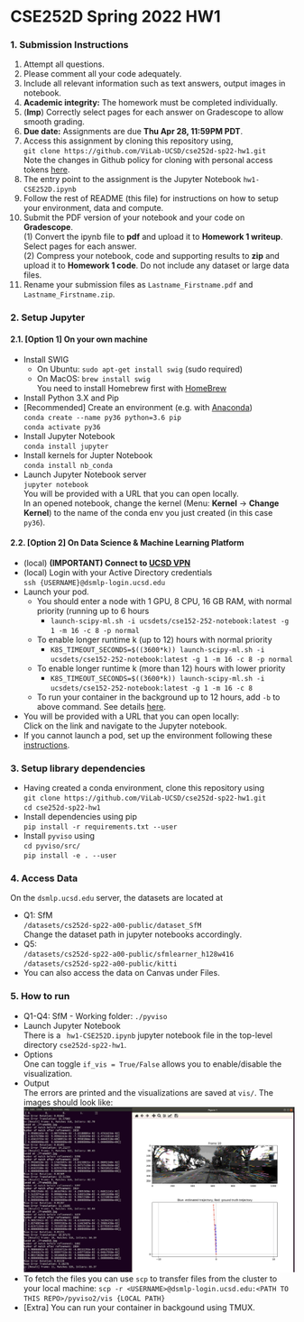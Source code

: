 # CSE252D Spring 2022 HW1

### 1. Submission Instructions

1. Attempt all questions.
2. Please comment all your code adequately.
3. Include all relevant information such as text answers, output images in notebook.
4. **Academic integrity:** The homework must be completed individually.
5.  (**Imp**) Correctly select pages for each answer on Gradescope to allow smooth grading.
6. **Due date:** Assignments are due **Thu Apr 28, 11:59PM PDT**.
7. Access this assignment by cloning this repository using,\
     ``git clone https://github.com/ViLab-UCSD/cse252d-sp22-hw1.git``\
    Note the changes in Github policy for cloning with personal access tokens [here](https://docs.github.com/en/authentication/keeping-your-account-and-data-secure/creating-a-personal-access-token).
8. The entry point to the assignment is the Jupyter Notebook ``hw1-CSE252D.ipynb``
9. Follow the rest of README (this file) for instructions on how to setup your environment, data and compute.
10. Submit the PDF version of your notebook and your code on **Gradescope**.\
    (1) Convert the ipynb file to **pdf** and upload it to **Homework 1 writeup**. Select pages for each answer.\
    (2) Compress your notebook, code and supporting results to **zip** and upload it to **Homework 1 code**. Do not include any dataset or large data files.
11.  Rename your submission files as `Lastname_Firstname.pdf` and `Lastname_Firstname.zip`.

### 2. Setup Jupyter
#### 2.1. [Option 1] On your own machine
- Install SWIG
    - On Ubuntu: `sudo apt-get install swig` (sudo required)
    - On MacOS: `brew install swig`\
         You need to install Homebrew first with [HomeBrew](https://brew.sh/)
- Install Python 3.X and Pip
- [Recommended] Create an environment (e.g. with [Anaconda](https://docs.conda.io/en/latest/miniconda.html))\
    ``conda create --name py36 python=3.6 pip``\
     ``conda activate py36``
- Install Jupyter Notebook\
    ``conda install jupyter``
- Install kernels for Jupter Notebook\
    ``conda install nb_conda``
- Launch Jupyter Notebook server\
    `jupyter notebook`\
    You will be provided with a URL that you can open locally.\
    In an opened notebook, change the kernel (Menu: **Kernel** -> **Change Kernel**) to the name of the conda env you just created (in this case `py36`).
    
#### 2.2. [Option 2] On Data Science & Machine Learning Platform
- (local) **(IMPORTANT) Connect to [UCSD VPN](https://blink.ucsd.edu/technology/network/connections/off-campus/VPN/index.html)**
- (local) Login with your Active Directory credentials\
    `ssh {USERNAME}@dsmlp-login.ucsd.edu`
- Launch your pod. 
    - You should enter a node with 1 GPU, 8 CPU, 16 GB RAM, with normal priority (running up to 6 hours
        - ``launch-scipy-ml.sh -i ucsdets/cse152-252-notebook:latest -g 1 -m 16 -c 8 -p normal``
    - To enable longer runtime k (up to 12) hours with normal priority
        - ``K8S_TIMEOUT_SECONDS=$((3600*k)) launch-scipy-ml.sh -i ucsdets/cse152-252-notebook:latest -g 1 -m 16 -c 8 -p normal``
    - To enable longer runtime k (more than 12) hours with lower priority
        - ``K8S_TIMEOUT_SECONDS=$((3600*k)) launch-scipy-ml.sh -i ucsdets/cse152-252-notebook:latest -g 1 -m 16 -c 8``
    - To run your container in the background up to 12 hours, add ``-b`` to above command. See details [here](https://support.ucsd.edu/its?id=kb_article_view&sys_kb_id=c72a818f1b8e6050df40ed7dee4bcb31).
- You will be provided with a URL that you can open locally:\
    Click on the link and navigate to the Jupyter notebook.
- If you cannot launch a pod, set up the environment following these [instructions](https://support.ucsd.edu/its?id=kb_article_view&sys_kb_id=cbb951c31b42a050df40ed7dee4bcb9e).
    
### 3. Setup library dependencies
- Having created a conda environment, clone this repository using\
    ``git clone https://github.com/ViLab-UCSD/cse252d-sp22-hw1.git``\
    ``cd cse252d-sp22-hw1``
- Install dependencies using pip\
    ``pip install -r requirements.txt --user``
- Install `pyviso` using\
    ``cd pyviso/src/``\
    ``pip install -e . --user``

### 4. Access Data
On the ``dsmlp.ucsd.edu`` server, the datasets are located at
- Q1: SfM\
    `/datasets/cs252d-sp22-a00-public/dataset_SfM`\
    Change the dataset path in jupyter notebooks accordingly.
- Q5:\
    `/datasets/cs252d-sp22-a00-public/sfmlearner_h128w416`\
    `/datasets/cs252d-sp22-a00-public/kitti`
- You can also access the data on Canvas under Files.

### 5. How to run
- Q1-Q4: SfM - Working folder: `./pyviso`
- Launch Jupyter Notebook\
There is a ` hw1-CSE252D.ipynb` jupyter notebook file in the top-level directory `cse252d-sp22-hw1`. 
- Options\
One can toggle ``if_vis = True/False`` allows you to enable/disable the visualization.
- Output\
The errors are printed and the visualizations are saved at ``vis/``. The images should look like:
![](demo.png)
- To fetch the files you can use `scp` to transfer files from the cluster to your local machine:
``scp -r <USERNAME>@dsmlp-login.ucsd.edu:<PATH TO THIS REPO>/pyviso2/vis {LOCAL PATH}``
- [Extra]  You can run your container in backgound using TMUX.
